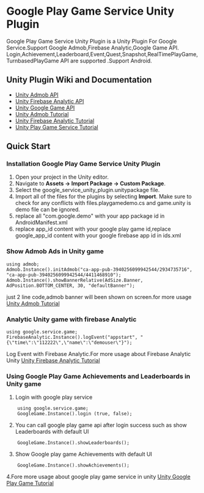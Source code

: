 Google Play Game Service Unity Plugin
==============================
Google Play Game Service Unity Plugin is a Unity Plugin For Google Service.Support Google Admob,Firebase Analytic,Google Game API. Login,Achievement,Leaderboard,Event,Quest,Snapshot,RealTimePlayGame,TurnbasedPlayGame API are supported .Support Android.

## Unity Plugin Wiki and Documentation
* [Unity Admob API](https://github.com/unity-plugins/google-play-game-service-unity-plugin/wiki/Admob-Unity-Plugin-API)
* [Unity Firebase Analytic API](https://github.com/unity-plugins/google-play-game-service-unity-plugin/wiki/Firebase-Analytic-Unity-Plugin-API)
* [Unity Google Game API](https://github.com/unity-plugins/google-play-game-service-unity-plugin/wiki/Unity-Google-Game-API)
* [Unity Admob Tutorial](https://github.com/unity-plugins/google-play-game-service-unity-plugin/wiki/Admob-Unity-Plugin--Tutorial)
* [Unity Firebase Analytic Tutorial](https://github.com/unity-plugins/google-play-game-service-unity-plugin/wiki/Firebase-Analytic-Unity-Plugin-Tutorial)
* [Unity Play Game Service Tutorial](https://github.com/unity-plugins/google-play-game-service-unity-plugin/wiki/google--Play-Game-Service-unity-plugin-Tutorial)

## Quick Start

### Installation Google Play Game Service Unity Plugin
1. Open your project in the Unity editor.
2. Navigate to **Assets -> Import Package -> Custom Package**.
3. Select the google_service_unity_plugin.unitypackage file.
4. Import all of the files for the plugins by selecting **Import**. Make sure
   to check for any conflicts with files.playgamedemo.cs and game.unity is demo file  can be ignored.
5. replace all "com.google.demo" with your app package id in AndroidManifest.xml
6. replace app_id content with your google play game id,replace google_app_id content with your google firebase app id in ids.xml


### Show Admob Ads in Unity game

	using admob;
	Admob.Instance().initAdmob("ca-app-pub-3940256099942544/2934735716", "ca-app-pub-3940256099942544/4411468910");
	Admob.Instance().showBannerRelative(AdSize.Banner, AdPosition.BOTTOM_CENTER, 30, "defaultBanner");

just 2 line code,admob banner will been shown on screen.for more usage  [Unity Admob Tutorial](https://github.com/unity-plugins/google-play-game-service-unity-plugin/wiki/Admob-Unity-Plugin--Tutorial)

### Analytic Unity game with firebase Analytic

	using google.service.game;
	FirebaseAnalytic.Instance().logEvent("appstart", "{\"time\":\"112222\",\"name\":\"demouser\"}");

Log Event with Firebase Analytic.For more usage about Firebase Analytic Unity  [Unity Firebase Analytic Tutorial](https://github.com/unity-plugins/google-play-game-service-unity-plugin/wiki/Firebase-Analytic-Unity-Plugin-Tutorial)

###  Using Google Play Game Achievements and Leaderboards in Unity game

1. Login with google play service
```
	using google.service.game;
	GoogleGame.Instance().login (true, false);
```
2. You can call google play game api after login success such as show Leaderboards with default UI
```
	GoogleGame.Instance().showLeaderboards();
```
3. Show Google play game Achievements with default UI
```
	GoogleGame.Instance().showAchievements();
```
4.Fore more usage about google play game service in unity [Unity Google Play Game  Tutorial](https://github.com/unity-plugins/google-play-game-service-unity-plugin/wiki/google--Play-Game-Service-unity-plugin-Tutorial)
